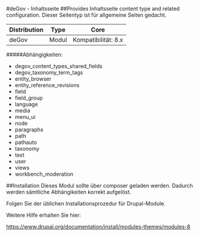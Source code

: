 #deGov - Inhaltsseite
##Provides Inhaltsseite content type and related configuration. Dieser Seitentyp ist für allgemeine Seiten gedacht.

Distribution | Type | Core
--- | --- | ---
deGov | Modul |  Kompatibilität: 8.x

#####Abhängigkeiten:
  - degov_content_types_shared_fields
  - degov_taxonomy_term_tags
  - entity_browser
  - entity_reference_revisions
  - field
  - field_group
  - language
  - media
  - menu_ui
  - node
  - paragraphs
  - path
  - pathauto
  - taxonomy
  - text
  - user
  - views
  - workbench_moderation

##Installation
Dieses Modul sollte über composer geladen werden. Dadurch werden sämtliche Abhängikeiten korrekt aufgelöst.

Folgen Sie der üblichen Installationsprozedur für Drupal-Module.

Weitere Hilfe erhalten Sie hier:

https://www.drupal.org/documentation/install/modules-themes/modules-8
